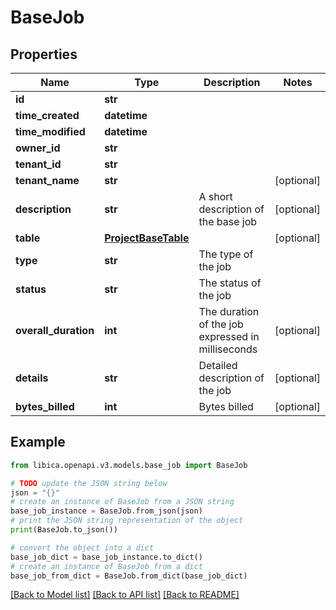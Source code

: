 # BaseJob


## Properties

Name | Type | Description | Notes
------------ | ------------- | ------------- | -------------
**id** | **str** |  | 
**time_created** | **datetime** |  | 
**time_modified** | **datetime** |  | 
**owner_id** | **str** |  | 
**tenant_id** | **str** |  | 
**tenant_name** | **str** |  | [optional] 
**description** | **str** | A short description of the base job | [optional] 
**table** | [**ProjectBaseTable**](ProjectBaseTable.md) |  | [optional] 
**type** | **str** | The type of the job | 
**status** | **str** | The status of the job | 
**overall_duration** | **int** | The duration of the job expressed in milliseconds | [optional] 
**details** | **str** | Detailed description of the job | [optional] 
**bytes_billed** | **int** | Bytes billed | [optional] 

## Example

```python
from libica.openapi.v3.models.base_job import BaseJob

# TODO update the JSON string below
json = "{}"
# create an instance of BaseJob from a JSON string
base_job_instance = BaseJob.from_json(json)
# print the JSON string representation of the object
print(BaseJob.to_json())

# convert the object into a dict
base_job_dict = base_job_instance.to_dict()
# create an instance of BaseJob from a dict
base_job_from_dict = BaseJob.from_dict(base_job_dict)
```
[[Back to Model list]](../README.md#documentation-for-models) [[Back to API list]](../README.md#documentation-for-api-endpoints) [[Back to README]](../README.md)


